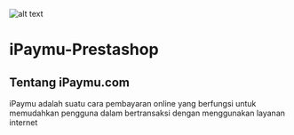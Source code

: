 ![alt text](https://ipaymu.com/wp-content/themes/ipaymu-new/assets/img/logo/ipaymu-text-plus-blue.png)

# iPaymu-Prestashop

## Tentang iPaymu.com

iPaymu adalah suatu cara pembayaran online yang berfungsi untuk memudahkan pengguna dalam bertransaksi dengan menggunakan layanan internet
